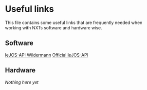 # Useful links

This file contains some useful links that are frequently needed when working with NXTs software and hardware wise.

## Software

[leJOS-API Wildermann](https://www12.informatik.uni-erlangen.de/people/wildermann/schule/lejosapi/)
[Official leJOS-API](http://www.lejos.org/nxt/nxj/api/)

## Hardware

*Nothing here yet*
